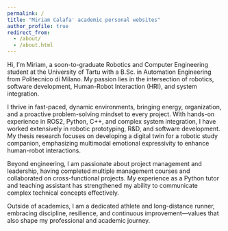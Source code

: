 ```yaml
---
permalink: /
title: "Miriam Calafa' academic personal websites"
author_profile: true
redirect_from: 
  - /about/
  - /about.html
---
```


Hi, I’m Miriam, a soon-to-graduate Robotics and Computer Engineering student at the University of Tartu with a B.Sc. in Automation Engineering from Politecnico di Milano. My passion lies in the intersection of robotics, software development, Human-Robot Interaction (HRI), and system integration.

I thrive in fast-paced, dynamic environments, bringing energy, organization, and a proactive problem-solving mindset to every project. With hands-on experience in ROS2, Python, C++, and complex system integration, I have worked extensively in robotic prototyping, R&D, and software development. My thesis research focuses on developing a digital twin for a robotic study companion, emphasizing multimodal emotional expressivity to enhance human-robot interactions.

Beyond engineering, I am passionate about project management and leadership, having completed multiple management courses and collaborated on cross-functional projects. My experience as a Python tutor and teaching assistant has strengthened my ability to communicate complex technical concepts effectively.

Outside of academics, I am a dedicated athlete and long-distance runner, embracing discipline, resilience, and continuous improvement—values that also shape my professional and academic journey.


